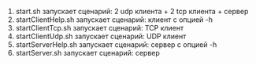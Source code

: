 1. start.sh запускает сценарий: 2 udp клиента + 2 tcp клиента + сервер
2. startClientHelp.sh запускает сценарий: клиент c опцией -h
3. startClientTcp.sh запускает сценарий: TCP клиент 
4. startClientUdp.sh запускает сценарий: UDP клиент
5. startServerHelp.sh запускает сценарий: сервер c опцией -h
6. startServer.sh запускает сценарий: сервер
